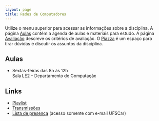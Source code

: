 ```yaml
---
layout: page
title: Redes de Computadores
---
```


Utilize o menu superior para acessar as informações sobre a disciplina. A página [Aulas](/aulas/) contém a agenda de aulas e materiais para estudo. A página [Avaliação](/avaliacao/) descreve os critérios de avaliação. O [Piazza](https://piazza.com/ufscar/winter2022/1001504) é um espaço para tirar dúvidas e discutir os assuntos da disciplina.


## Aulas

 * Sextas-feiras das 8h às 12h<br />Sala LE2 – Departamento de Computação

## Links

 * [Playlist](https://www.youtube.com/playlist?list=PLtQaN06AB3mJq8UoVOLABF_p-hsztUQ81)
 * [Transmissões](https://www.twitch.tv/thotypous)
 * [Lista de presença](https://docs.google.com/spreadsheets/d/1cE8tDu2rLrbFL4SW0Z-Qhf13TJGnoLJaVivDKeFufUo/edit?usp=sharing) (acesso somente com e-mail UFSCar)
